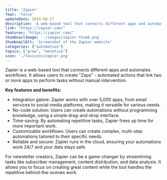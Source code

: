 ```yaml
---
title: 'Zapier'
feat: 'false'
updateDate: 2024-08-27
description: 'A web-based tool that connects different apps and automates workflows.'
link: "https://zapier.com/"
features: "https://zapier.com/"
thumbnailImage: './images/zapier-thumb.png'
thumbnailAlt: 'Screenshot of the Zapier website'
categories: ["automation"]
topics: ["grow", "monetise"]
icon: './favicons/zapier.png'
---
```


Zapier is a web-based tool that connects different apps and automates workflows. It allows users to create "Zaps" - automated actions that link two or more apps to perform tasks without manual intervention.

<b>Key features and benefits:</b>

- Integration galore: Zapier works with over 5,000 apps, from email services to social media platforms, making it versatile for various needs.
- No-code solution: Users can create automations without programming knowledge, using a simple drag-and-drop interface.
- Time-saving: By automating repetitive tasks, Zapier frees up time for more important work.
- Customizable workflows: Users can create complex, multi-step automations tailored to their specific needs.
- Reliable and secure: Zapier runs in the cloud, ensuring your automations work 24/7 and your data stays safe.

For newsletter creators, Zapier can be a game-changer by streamlining tasks like subscriber management, content distribution, and data analysis. It allows you to focus on creating great content while the tool handles the repetitive behind-the-scenes work.
